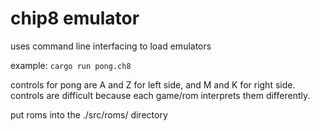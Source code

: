 # chip8 emulator

uses command line interfacing to load emulators

example:
```cargo run pong.ch8```

controls for pong are A and Z for left side, and M and K for right side.
controls are difficult because each game/rom interprets them differently.

put roms into the ./src/roms/ directory
